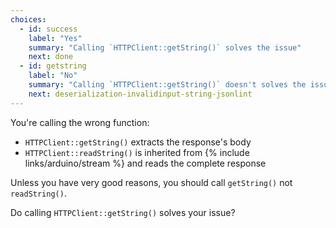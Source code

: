 ```yaml
---
choices:
  - id: success
    label: "Yes"
    summary: "Calling `HTTPClient::getString()` solves the issue"
    next: done
  - id: getstring
    label: "No"
    summary: "Calling `HTTPClient::getString()` doesn't solves the issue"
    next: deserialization-invalidinput-string-jsonlint
---
```


You're calling the wrong function:

* `HTTPClient::getString()` extracts the response's body
* `HTTPClient::readString()` is inherited from {% include links/arduino/stream %} and reads the complete response

Unless you have very good reasons, you should call `getString()` not `readString()`.

Do calling `HTTPClient::getString()` solves your issue?